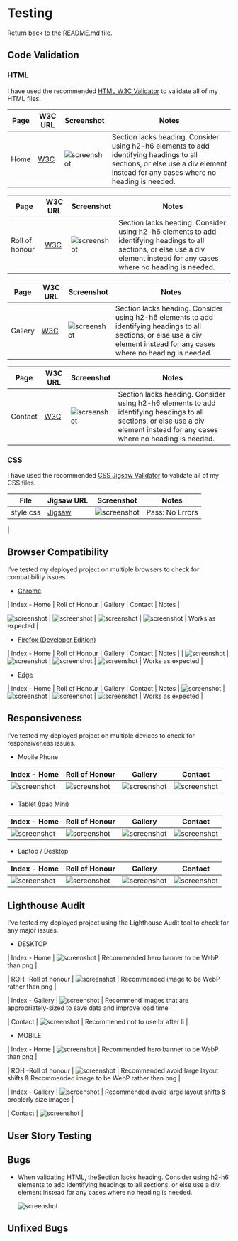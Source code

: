 # Testing
Return back to the [README.md](README.md) file.

## Code Validation

### HTML
I have used the recommended [HTML W3C Validator](https://validator.w3.org/nu/) to validate all of my HTML files.

| Page | W3C URL | Screenshot | Notes |
| --- | --- | --- | --- |
| Home | [W3C](https://validator.w3.org/nu/?doc=https%3A%2F%2Falansmythdeaf.github.io%2Froversfanclub%2Findex.html) | ![screenshot](documentation/validation/html-validator-index.png) | Section lacks heading. Consider using h2-h6 elements to add identifying headings to all sections, or else use a div element instead for any cases where no heading is needed. |

| Page | W3C URL | Screenshot | Notes |
| --- | --- | --- | --- |
| Roll of honour | [W3C](https://alansmythdeaf.github.io/roversfanclub/rollofhonour.html) | ![screenshot](documentation/validation/html-validator-roh.png) | Section lacks heading. Consider using h2-h6 elements to add identifying headings to all sections, or else use a div element instead for any cases where no heading is needed. |

| Page | W3C URL | Screenshot | Notes |
| --- | --- | --- | --- |
| Gallery | [W3C](https://validator.w3.org/nu/?doc=https%3A%2F%2Falansmythdeaf.github.io%2Froversfanclub%2Fgallery.html) | ![screenshot](documentation/validation/hmtl-validator-gallery.png) | Section lacks heading. Consider using h2-h6 elements to add identifying headings to all sections, or else use a div element instead for any cases where no heading is needed. |

| Page | W3C URL | Screenshot | Notes |
| --- | --- | --- | --- |
| Contact | [W3C](https://validator.w3.org/nu/?doc=https%3A%2F%2Falansmythdeaf.github.io%2Froversfanclub%2Fcontact.html) | ![screenshot](documentation/validation/css-validation-style.png) | Section lacks heading. Consider using h2-h6 elements to add identifying headings to all sections, or else use a div element instead for any cases where no heading is needed. |


### CSS
I have used the recommended [CSS Jigsaw Validator](https://jigsaw.w3.org/css-validator) to validate all of my CSS files.


 File | Jigsaw URL | Screenshot | Notes |
| --- | --- | --- | --- |
| style.css | [Jigsaw](https://jigsaw.w3.org/css-validator/validator) | ![screenshot](documentation/validation/css-validation-style.png) | Pass: No Errors |
|

## Browser Compatibility

I've tested my deployed project on multiple browsers to check for compatibility issues.

- [Chrome](https://www.google.com/chrome)

| Index - Home | Roll of Honour | Gallery | Contact | Notes |

![screenshot](documentation/browser/browser-chrome-index.png) | ![screenshot](documentation/browser/browser-chrome-roh.png) | ![screenshot](documentation/browser/browser-chrome-gallery.png) | ![screenshot](documentation/browser/browser-chrome-contact.png) | Works as expected |

- [Firefox (Developer Edition)](https://www.mozilla.org/firefox/developer)

| Index - Home | Roll of Honour | Gallery | Contact | Notes |
| ![screenshot](documentation/browser/browser-firefox-index.png) | ![screenshot](documentation/browser/browser-firefox-roh.png) | ![screenshot](documentation/browser/browser-firefox-gallery.png) | ![screenshot](documentation/browser/browser-firefox-contact.png) | Works as expected |

- [Edge](https://www.microsoft.com/edge)

| Index - Home | Roll of Honour | Gallery | Contact | Notes |
![screenshot](documentation/browser/browser-edge-index.png) | ![screenshot](documentation/browser/browser-edge-roh.png) | ![screenshot](documentation/browser/browser-edge-gallery.png) | ![screenshot](documentation/browser/browser-edge-contact.png) | Works as expected |

## Responsiveness

I've tested my deployed project on multiple devices to check for responsiveness issues.

- Mobile Phone

| Index - Home | Roll of Honour  | Gallery | Contact |
| --- | --- | --- | --- |
| ![screenshot](documentation/responsive-mobile-index.jpg) | ![screenshot](documentation/responsive-mobile-index.jpg) | ![screenshot](documentation/responsive-mobile-roh.jpg) | ![screenshot](documentation/responsive-mobile-gallery.jpg) | ![screenshot](documentation/responsive-mobile-contact.jpg) | works as expected

- Tablet (Ipad Mini)

| Index - Home | Roll of Honour  | Gallery | Contact |
| --- | --- | --- | --- |
| ![screenshot](documentation/responsiveness/responsive-ipad-index.png) | ![screenshot](documentation/responsiveness/responsive-ipad-roh.png) | ![screenshot](documentation/responsiveness/responsive-ipad-gallery.png) | ![screenshot](documentation/responsiveness/responsive-ipad-gallery.png) | 

- Laptop / Desktop

| Index - Home | Roll of Honour  | Gallery | Contact |
| --- | --- | --- | --- |
| ![screenshot](documentation/responsiveness/responsive-desktop-index.jpg) | ![screenshot](documentation/responsiveness/responsive-desktop-roh.jpg) | ![screenshot](documentation/responsiveness/responsive-desktop-gallery.jpg) | ![screenshot](documentation/responsiveness/responsive-desktop-contact.jpg) |


## Lighthouse Audit
I've tested my deployed project using the Lighthouse Audit tool to check for any major issues.

 - DESKTOP

| Index - Home | ![screenshot](documentation/lighthouse/lighthouse-index.png) | Recommended hero banner to be WebP than png |

| ROH -Roll of honour | ![screenshot](documentation/lighthouse/lighthouse-roh.png) | Recommended image to be WebP rather than png |

| Index - Gallery | ![screenshot](documentation/lighthouse/lighthouse-gallery.png) | Recommend images that are appropriately-sized to save data and improve load time |

| Contact | ![screenshot](documentation/lighthouse/lighthouse-contact.png) | Recommened not to use br after li |

- MOBILE

| Index - Home | ![screenshot](documentation/lighthouse/lighthouse-mobile-index.png) | Recommended hero banner to be WebP than png |

| ROH -Roll of honour | ![screenshot](documentation/lighthouse/lighthouse-mobile-roh.png) | Recommended avoid large layout shifts & Recommended image to be WebP rather than png |

| Index - Gallery | ![screenshot](documentation/lighthouse/lighthouse-mobile-gallery.png) | Recommended avoid large layout shifts & proplerly size images |

| Contact | ![screenshot](documentation/lighthouse/lighthouse-mobile-contact.png) | 


## User Story Testing

## Bugs

- When validating HTML, theSection lacks heading. Consider using h2-h6 elements to add identifying headings to all sections, or else use a div element instead for any cases where no heading is needed.

    ![screenshot](documentation/validation/html-validator-roh.png)
## Unfixed Bugs
